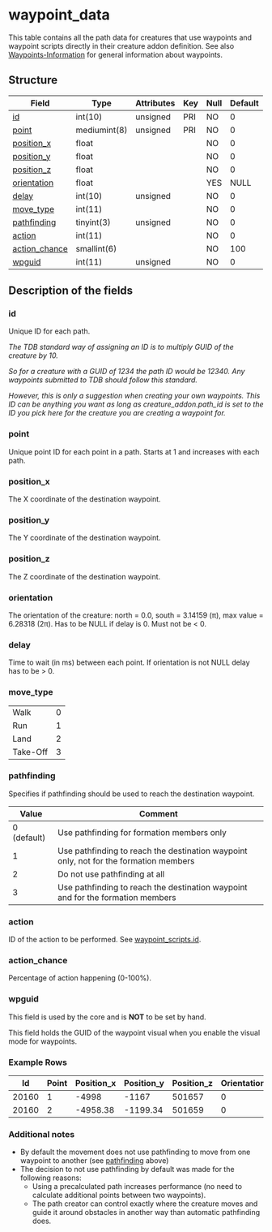# waypoint\_data

This table contains all the path data for creatures that use waypoints and waypoint scripts directly in their creature addon definition. See also [Waypoints-Information](../../misc/Waypoints-Information.md) for general information about waypoints.

## Structure

| Field                            | Type         | Attributes   | Key | Null | Default |
|----------------------------------|--------------|--------------|-----|------|---------|
| [id](#id)                        | int(10)      | unsigned     | PRI | NO   | 0       |
| [point](#point)                  | mediumint(8) | unsigned     | PRI | NO   | 0       |
| [position\_x](#position_x)       | float        |              |     | NO   | 0       |
| [position\_y](#position_y)       | float        |              |     | NO   | 0       |
| [position\_z](#position_z)       | float        |              |     | NO   | 0       |
| [orientation](#orientation)      | float        |              |     | YES  | NULL    |
| [delay](#delay)                  | int(10)      | unsigned     |     | NO   | 0       |
| [move\_type](#move_type)         | int(11)      |              |     | NO   | 0       |
| [pathfinding](#pathfinding)      | tinyint(3)   | unsigned     |     | NO   | 0       |
| [action](#action)                | int(11)      |              |     | NO   | 0       |
| [action\_chance](#action_chance) | smallint(6)  |              |     | NO   | 100     |
| [wpguid](#wpguid)                | int(11)      | unsigned     |     | NO   | 0       |

## Description of the fields

### id

Unique ID for each path.

*The TDB standard way of assigning an ID is to multiply GUID of the creature by 10.*

*So for a creature with a GUID of 1234 the path ID would be 12340. Any waypoints submitted to TDB should follow this standard.*

*However, this is only a suggestion when creating your own waypoints. This ID can be anything you want as long as creature\_addon.path\_id is set to the ID you pick here for the creature you are creating a waypoint for.*

### point

Unique point ID for each point in a path. Starts at 1 and increases with each path.

### position\_x

The X coordinate of the destination waypoint.

### position\_y

The Y coordinate of the destination waypoint.

### position\_z

The Z coordinate of the destination waypoint.

### orientation

The orientation of the creature: north = 0.0, south = 3.14159 (π), max value = 6.28318 (2π). Has to be NULL if delay is 0. Must not be < 0.

### delay

Time to wait (in ms) between each point. If orientation is not NULL delay has to be > 0.

### move\_type

|          |     |
|----------|-----|
| Walk     | 0   |
| Run      | 1   |
| Land     | 2   |
| Take-Off | 3   |

### pathfinding

Specifies if pathfinding should be used to reach the destination waypoint.

| Value       | Comment                                                                               |
|-------------|---------------------------------------------------------------------------------------|
| 0 (default) | Use pathfinding for formation members only                                            |
| 1           | Use pathfinding to reach the destination waypoint only, not for the formation members |
| 2           | Do not use pathfinding at all                                                         |
| 3           | Use pathfinding to reach the destination waypoint and for the formation members       |

### action

ID of the action to be performed. See [waypoint\_scripts.id](waypoint_scripts.md).

### action\_chance

Percentage of action happening (0-100%).

### wpguid

This field is used by the core and is **NOT** to be set by hand.

This field holds the GUID of the waypoint visual when you enable the visual mode for waypoints.

### Example Rows

| Id    | Point | Position\_x | Position\_y | Position\_z | Orientation | Delay | Move\_type | Action | Action\_chance | wpguid |
|-------|-------|-------------|-------------|-------------|-------------|-------|------------|--------|----------------|--------|
| 20160 | 1     | -4998       | -1167       | 501657      | 0           | 10000 | 0          | 0      | 100            | 0      |
| 20160 | 2     | -4958.38    | -1199.34    | 501659      | 0           | 0     | 0          | 0      | 100            | 0      |

### Additional notes

- By default the movement does not use pathfinding to move from one waypoint to another (see [pathfinding](#pathfinding) above)
- The decision to not use pathfinding by default was made for the following reasons:
  - Using a precalculated path increases performance (no need to calculate additional points between two waypoints).
  - The path creator can control exactly where the creature moves and guide it around obstacles in another way than automatic pathfinding does.
